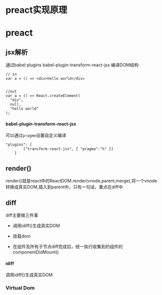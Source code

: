 # preact实现原理
# preact
## jsx解析
通过babel plugins babel-plugin-transform-react-jsx 编译DOM结构


```
// in
var a = () => <div>hello world</div>


//out 
var a = () => React.createElement(
  "div",
  null,
  "hello world"
);

```
#### babel-plugin-transform-react-jsx
可以通过`pragme`设置自定义编译
```
"plugins": [
        ["transform-react-jsx", { "pragma":"h" }]
    ]
```



##  render()
render()就是react中的ReactDOM.render(vnode,parent,merge),将一个vnode转换成真实DOM,插入到parent中，只有一句话，重点在diff中


## diff
diff主要做三件事

- 调用idiff()生成真实DOM

- 挂载dom

- 在组件及所有子节点diff完成后，统一执行收集到的组件的componentDidMount()


#### idiff 

调用idiff()生成真实DOM





### Virtual Dom 